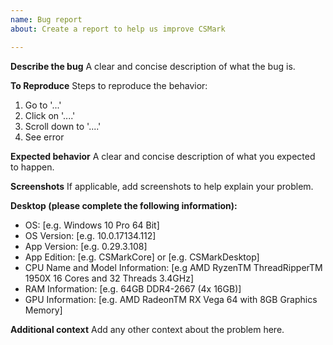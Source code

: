 ```yaml
---
name: Bug report
about: Create a report to help us improve CSMark

---
```


**Describe the bug**
A clear and concise description of what the bug is.

**To Reproduce**
Steps to reproduce the behavior:
1. Go to '...'
2. Click on '....'
3. Scroll down to '....'
4. See error

**Expected behavior**
A clear and concise description of what you expected to happen.

**Screenshots**
If applicable, add screenshots to help explain your problem.

**Desktop (please complete the following information):**
 - OS: [e.g. Windows 10 Pro 64 Bit]
 - OS Version: [e.g. 10.0.17134.112]
 - App Version: [e.g. 0.29.3.108]
 - App Edition: [e.g. CSMarkCore] or [e.g. CSMarkDesktop]
 - CPU Name and Model Information: [e.g AMD RyzenTM ThreadRipperTM 1950X 16 Cores and 32 Threads 3.4GHz]
 - RAM Information: [e.g. 64GB DDR4-2667 (4x 16GB)]
 - GPU Information: [e.g. AMD RadeonTM RX Vega 64 with 8GB Graphics Memory]

**Additional context**
Add any other context about the problem here.
